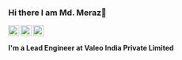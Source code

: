 ### Hi there I am Md. Meraz👋

<!--
**merazlab/merazlab** is a ✨ _special_ ✨ repository because its `README.md` (this file) appears on your GitHub profile.

Here are some ideas to get you started:

- 🔭 I’m currently working on ...
- 🌱 I’m currently learning ...
- 👯 I’m looking to collaborate on ...
- 🤔 I’m looking for help with ...
- 💬 Ask me about ...
- 📫 How to reach me: ...
- 😄 Pronouns: ...
- ⚡ Fun fact: ...
-->
<div>

<a href="https://www.linkedin.com/in/merazlab/">
  <img align="left" alt="Linkedin" width="22px" src="https://cdn.jsdelivr.net/npm/simple-icons@3.1.0/icons/linkedin.svg" />
</a> 

<a href="https://github.com/merazlab">
  <img align="left" alt="Twitter" width="22px" src="https://cdn.jsdelivr.net/npm/simple-icons@3.1.0/icons/twitter.svg" />
</a>  

<a href="https://scholar.google.com/citations?user=2s5zra8AAAAJ&hl=en">
  <img align="left" alt="Google Scholar" width="22px" src="https://cdn.jsdelivr.net/npm/simple-icons@3.1.0/icons/googlescholar.svg" />
</a> 

</div>

<br>

#### I'm a Lead Engineer at Valeo India Private Limited
